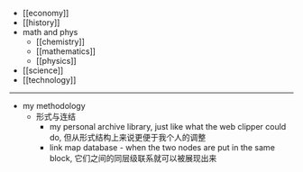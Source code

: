 - [[economy]]
- [[history]]
- math and phys
    - [[chemistry]]
    - [[mathematics]]
    - [[physics]]
- [[science]]
- [[technology]]
- ---
- my methodology
    - 形式与连结
        - my personal archive library, just like what the web clipper could do, 但从形式结构上来说更便于我个人的调整
        - link map database - when the two nodes are put in the same block, 它们之间的同层级联系就可以被展现出来
